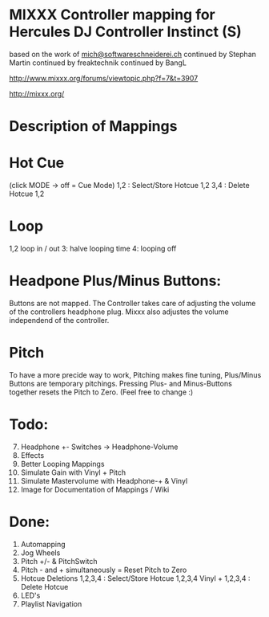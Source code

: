 # MIXXX Controller mapping for Hercules DJ Controller Instinct (S)

based on the work of mich@softwareschneiderei.ch
continued by Stephan Martin
continued by freaktechnik
continued by BangL

http://www.mixxx.org/forums/viewtopic.php?f=7&t=3907

http://mixxx.org/


Description of Mappings
===============

Hot Cue
=======
(click MODE -> off = Cue Mode)
1,2 : Select/Store Hotcue 1,2
3,4 : Delete Hotcue 1,2

Loop
=====
1,2 loop in / out
3: halve looping time
4: looping off

Headpone Plus/Minus Buttons:
==================
Buttons are not mapped. The Controller takes care of adjusting the volume 
of the controllers headphone plug. Mixxx also adjustes the volume independend 
of the controller.

Pitch
====
To have a more precide way to work, Pitching makes fine tuning, Plus/Minus Buttons are temporary 
pitchings. 
Pressing Plus- and Minus-Buttons together resets the Pitch to Zero.
(Feel free to change  :)



Todo:
=====

7) Headphone +- Switches -> Headphone-Volume
8) Effects
9) Better Looping Mappings
10) Simulate Gain with Vinyl + Pitch
11) Simulate Mastervolume with Headphone-+ & Vinyl
12) Image for Documentation of Mappings / Wiki

Done:
=====
1) Automapping
2) Jog Wheels
3) Pitch +/- & PitchSwitch
4) Pitch - and + simultaneously = Reset Pitch to Zero
5) Hotcue Deletions
    1,2,3,4 : Select/Store Hotcue 1,2,3,4
    Vinyl + 1,2,3,4 : Delete Hotcue
6) LED's     
13) Playlist Navigation
